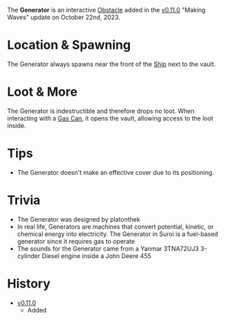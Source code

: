 The **Generator** is an interactive [Obstacle](/obstacles) added in the [v0.11.0](https://github.com/HasangerGames/suroi/releases/tag/v0.11.0) "Making Waves" update on October 22nd, 2023.

# Location & Spawning

The Generator always spawns near the front of the [Ship](/buildings/ship) next to the vault.

# Loot & More

The Generator is indestructible and therefore drops no loot. When interacting with a [Gas Can](/weapons/melee/gas_can), it opens the vault, allowing access to the loot inside.

# Tips

- The Generator doesn't make an effective cover due to its positioning.

# Trivia

- The Generator was designed by platonthek
- In real life, Generators are machines that convert potential, kinetic, or chemical energy into electricity. The Generator in Suroi is a fuel-based generator since it requires gas to operate
- The sounds for the Generator came from a Yanmar 3TNA72UJ3 3-cylinder Diesel engine inside a John Deere 455 

# History

- [v0.11.0](https://github.com/HasangerGames/suroi/releases/tag/v0.11.0)
  - Added
